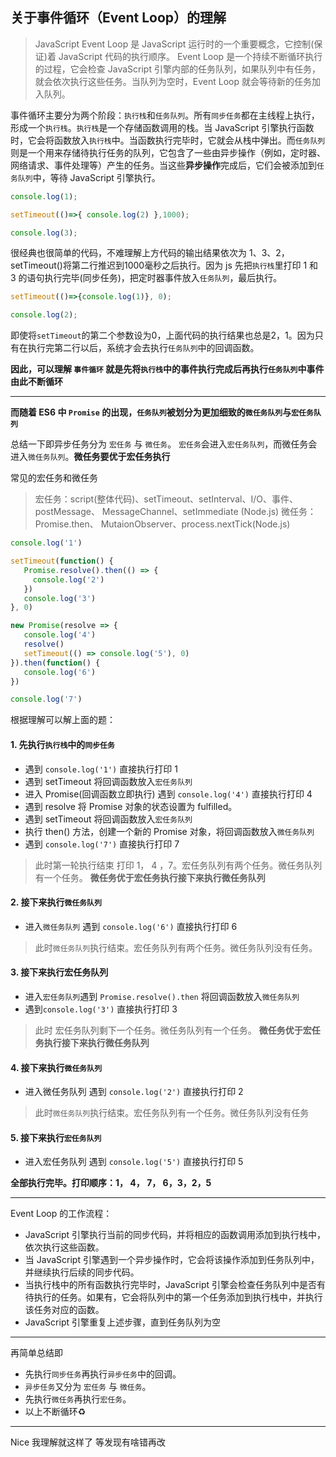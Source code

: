 <!-- intro: JavaScript Event Loop 是 JavaScript 运行时的一个重要概念，它控制着 JavaScript 代码的执行顺序。 Event Loop 是一个持续不断循环执行的过程，它会检查 JavaScript 引擎内部的任务队列，如果队列中有任务，就会依次执行这些任务。当队列为空时，Event Loop 就会等待新的任务加入队列。  -->

## 关于事件循环（Event Loop）的理解



> JavaScript Event Loop 是 JavaScript 运行时的一个重要概念，它控制(保证)着 JavaScript 代码的执行顺序。 Event Loop 是一个持续不断循环执行的过程，它会检查 JavaScript 引擎内部的任务队列，如果队列中有任务，就会依次执行这些任务。当队列为空时，Event Loop 就会等待新的任务加入队列。 



事件循环主要分为两个阶段：`执行栈`和`任务队列`。所有`同步任务`都在主线程上执行，形成一个`执行栈`。`执行栈`是一个存储函数调用的栈。当 JavaScript 引擎执行函数时，它会将函数放入`执行栈`中。当函数执行完毕时，它就会从栈中弹出。而`任务队列`则是一个用来存储待执行任务的队列，它包含了一些由异步操作（例如，定时器、网络请求、事件处理等）产生的任务。当这些**异步操作**完成后，它们会被添加到`任务队列`中，等待 JavaScript 引擎执行。

```js
console.log(1); 

setTimeout(()=>{ console.log(2) },1000);

console.log(3); 
```
很经典也很简单的代码，不难理解上方代码的输出结果依次为 1、3、2，setTimeout()将第二行推迟到1000毫秒之后执行。因为 js 先把`执行栈`里打印 1 和 3 的语句执行完毕(同步任务)，把定时器事件放入`任务队列`，最后执行。
 
```js
setTimeout(()=>{console.log(1)}, 0);

console.log(2);
```
即使将`setTimeout`的第二个参数设为0，上面代码的执行结果也总是2，1。因为只有在执行完第二行以后，系统才会去执行`任务队列`中的回调函数。


**因此，可以理解 `事件循环` 就是先将`执行栈`中的事件执行完成后再执行`任务队列`中事件 由此不断循环**


 ---

**而随着 ES6 中 `Promise` 的出现，`任务队列`被划分为更加细致的`微任务队列`与`宏任务队列`**

总结一下即异步任务分为 `宏任务` 与 `微任务`。 `宏任务`会进入`宏任务队列`，而微任务会进入`微任务队列`。**微任务要优于宏任务执行**
 
 
常见的宏任务和微任务
>宏任务：script(整体代码)、setTimeout、setInterval、I/O、事件、postMessage、 MessageChannel、setImmediate (Node.js)
微任务：Promise.then、 MutaionObserver、process.nextTick(Node.js)

```js
console.log('1')

setTimeout(function() {
   Promise.resolve().then(() => {
     console.log('2')
   })
   console.log('3')
}, 0)

new Promise(resolve => {
   console.log('4')
   resolve()
   setTimeout(() => console.log('5'), 0)
}).then(function() {
   console.log('6')
})

console.log('7')
```
根据理解可以解上面的题：
#### 1. 先执行`执行栈`中的`同步任务`
  - 遇到 `console.log('1')` 直接执行打印 1
  - 遇到 setTimeout 将回调函数放入`宏任务队列`
  - 进入 Promise(回调函数立即执行) 遇到 `console.log('4')` 直接执行打印 4
  - 遇到 resolve 将 Promise 对象的状态设置为 fulfilled。 
  - 遇到 setTimeout 将回调函数放入`宏任务队列`
  - 执行 then() 方法，创建一个新的 Promise 对象，将回调函数放入`微任务队列` 
  - 遇到 `console.log('7')` 直接执行打印 7
  > 此时第一轮执行结束 打印 1， 4 ，7。宏任务队列有两个任务。微任务队列有一个任务。 
  **微任务优于宏任务执行接下来执行微任务队列**

#### 2. 接下来执行`微任务队列` 
  - 进入`微任务队列` 遇到 `console.log('6')` 直接执行打印 6 
  > 此时`微任务队列`执行结束。宏任务队列有两个任务。微任务队列没有任务。

#### 3. 接下来执行宏任务队列 
  - 进入`宏任务队列`遇到 `Promise.resolve().then` 将回调函数放入`微任务队列`
  - 遇到`console.log('3')` 直接执行打印 3
  > 此时 宏任务队列剩下一个任务。微任务队列有一个任务。
     **微任务优于宏任务执行接下来执行微任务队列**

#### 4. 接下来执行`微任务队列`  
  - 进入微任务队列 遇到 `console.log('2')` 直接执行打印 2
  > 此时`微任务队列`执行结束。宏任务队列有一个任务。微任务队列没有任务
 
####  5. 接下来执行`宏任务队列`  
  - 进入宏任务队列 遇到 `console.log('5')` 直接执行打印 5

**全部执行完毕。打印顺序：1， 4， 7， 6，3，2，5**


---
Event Loop 的工作流程：  
  - JavaScript 引擎执行当前的同步代码，并将相应的函数调用添加到执行栈中，依次执行这些函数。  
  - 当 JavaScript 引擎遇到一个异步操作时，它会将该操作添加到任务队列中，并继续执行后续的同步代码。  
  - 当执行栈中的所有函数执行完毕时，JavaScript 引擎会检查任务队列中是否有待执行的任务。如果有，它会将队列中的第一个任务添加到执行栈中，并执行该任务对应的函数。  
  - JavaScript 引擎重复上述步骤，直到任务队列为空  

---
再简单总结即   
  - 先执行`同步任务`再执行`异步任务`中的回调。  
  - `异步任务`又分为 `宏任务` 与 `微任务`。  
  - 先执行`微任务`再执行`宏任务`。
  - 以上不断循环♻️
 
 ---
 
 Nice 我理解就这样了 等发现有啥错再改







 




 